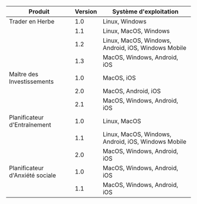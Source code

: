 | Produit                         | Version | Système d'exploitation
| ------------------------------- | ------- | ---------------------------------------------------
| Trader en Herbe                 | 1.0     | Linux, Windows
|                                 | 1.1     | Linux, MacOS, Windows
|                                 | 1.2     | Linux, MacOS, Windows, Android, iOS, Windows Mobile
|                                 | 1.3     | MacOS, Windows, Android, iOS
| Maître des Investissements      | 1.0     | MacOS, iOS
|                                 | 2.0     | MacOS, Android, iOS
|                                 | 2.1     | MacOS, Windows, Android, iOS
| Planificateur d'Entraînement    | 1.0     | Linux, MacOS
|                                 | 1.1     | Linux, MacOS, Windows, Android, iOS, Windows Mobile
|                                 | 2.0     | MacOS, Windows, Android, iOS
| Planificateur d'Anxiété sociale | 1.0     | MacOS, Windows, Android, iOS
|                                 | 1.1     | MacOS, Windows, Android, iOS
